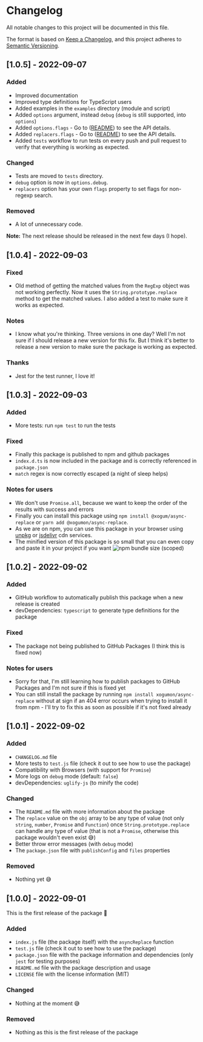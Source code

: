 # Changelog

All notable changes to this project will be documented in this file.

The format is based on [Keep a Changelog](https://keepachangelog.com/en/1.0.0/), and this project adheres to [Semantic Versioning](https://semver.org/spec/v2.0.0.html).

## [1.0.5] - 2022-09-07

### Added

- Improved documentation
- Improved type definitions for TypeScript users
- Added examples in the `examples` directory (module and script)
- Added `options` argument, instead `debug` (`debug` is still supported, into `options`)
- Added `options.flags` - Go to ([README](README.md)) to see the API details.
- Added `replacers.flags` - Go to ([README](README.md)) to see the API details.
- Added `tests` workflow to run tests on every push and pull request to verify that everything is working as expected.

### Changed
- Tests are moved to `tests` directory.
- `debug` option is now in `options.debug`.
- `replacers` option has your own `flags` property to set flags for non-regexp search.

### Removed

- A lot of unnecessary code.

**Note:** The next release should be released in the next few days (I hope).

## [1.0.4] - 2022-09-03

### Fixed

- Old method of getting the matched values from the `RegExp` object was not working perfectly. Now it uses the `String.prototype.replace` method to get the matched values. I also added a test to make sure it works as expected.

### Notes

- I know what you're thinking. Three versions in one day? Well I'm not sure if I should release a new version for this fix. But I think it's better to release a new version to make sure the package is working as expected.

### Thanks

- Jest for the test runner, I love it!

## [1.0.3] - 2022-09-03

### Added

- More tests: run `npm test` to run the tests

### Fixed

- Finally this package is published to npm and github packages
- `index.d.ts` is now included in the package and is correctly referenced in `package.json`
- `match` regex is now correctly escaped (a night of sleep helps)

### Notes for users

- We don't use `Promise.all`, because we want to keep the order of the results with success and errors
- Finally you can install this package using `npm install @xogum/async-replace` or `yarn add @xogumon/async-replace`.
- As we are on npm, you can use this package in your browser using [unpkg](https://unpkg.com/@xogumon/async-replace/index.min.js) or [jsdelivr](https://www.jsdelivr.com/package/npm/@xogumon/async-replace) cdn services.
- The minified version of this package is so small that you can even copy and paste it in your project if you want ![npm bundle size (scoped)](https://img.shields.io/bundlephobia/min/@xogumon/async-replace)

## [1.0.2] - 2022-09-02

### Added

- GitHub workflow to automatically publish this package when a new release is created
- devDependencies: `typescript` to generate type definitions for the package

### Fixed

- The package not being published to GitHub Packages (I think this is fixed now)

### Notes for users

- Sorry for that, I'm still learning how to publish packages to GitHub Packages and I'm not sure if this is fixed yet
- You can still install the package by running `npm install xogumon/async-replace` without at sign if an 404 error occurs when trying to install it from npm - I'll try to fix this as soon as possible if it's not fixed already

## [1.0.1] - 2022-09-02

### Added

- `CHANGELOG.md` file
- More tests to `test.js` file (check it out to see how to use the package)
- Compatibility with Browsers (with support for `Promise`)
- More logs on `debug` mode (default: `false`)
- devDependencies: `uglify-js` (to minify the code)

### Changed

- The `README.md` file with more information about the package
- The `replace` value on the `obj` array to be any type of value (not only `string`, `number`, `Promise` and `Function`) once `String.prototype.replace` can handle any type of value (that is not a `Promise`, otherwise this package wouldn't even exist 😅)
- Better throw error messages (with `debug` mode)
- The `package.json` file with `publishConfig` and `files` properties

### Removed

- Nothing yet 😅

## [1.0.0] - 2022-09-01

This is the first release of the package 🎉

### Added

- `index.js` file (the package itself) with the `asyncReplace` function
- `test.js` file (check it out to see how to use the package)
- `package.json` file with the package information and dependencies (only `jest` for testing purposes)
- `README.md` file with the package description and usage
- `LICENSE` file with the license information (MIT)

### Changed

- Nothing at the moment 😅

### Removed

- Nothing as this is the first release of the package

